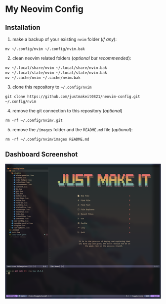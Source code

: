 # My Neovim Config

## Installation
1. make a backup of your existing `nvim` folder (*if any*):
```shell
mv ~/.config/nvim ~/.config/nvim.bak
```

2. clean neovim related folders (*optional but recommended*):
```shell
mv ~/.local/share/nvim ~/.local/share/nvim.bak
mv ~/.local/state/nvim ~/.local/state/nvim.bak
mv ~/.cache/nvim ~/.cache/nvim.bak
```

3. clone this repository to `~/.config/nvim`
```shell
git clone https://github.com/justmakeit0821/neovim-config.git ~/.config/nvim
```

4. remove the git connection to this repository (*optional*)
```shell
rm -rf ~/.config/nvim/.git
```

5. remove the `/images` folder and the `README.md` file (*optional*):
```shell
rm -rf ~/.config/nvim/images README.md
```

## Dashboard Screenshot
![Dashboard Screenshot](./images/neovim_just_make_it.png)
